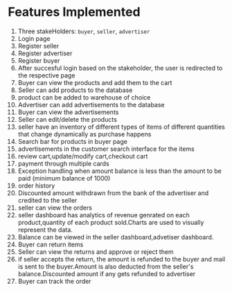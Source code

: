 # Features Implemented

1. Three stakeHolders: `buyer`, `seller`, `advertiser`
2. Login page
3. Register seller
4. Register advertiser
5. Register buyer
6. After succesful login based on the stakeholder, the user is redirected to the respective page
7. Buyer can view the products and add them to the cart
8. Seller can add products to the database
9. product can be added to warehouse of choice
10. Advertiser can add advertisements to the database
11. Buyer can view the advertisements
12. Seller can edit/delete the products
13. seller have an inventory of different types of items of different quantities that change dynamically as purchase happens
14. Search bar for products in buyer page
15. advertisements in the customer search interface for the items
16. review cart,update/modify cart,checkout cart
17. payment through multiple cards
18. Exception handling when amount balance is less than the amount to be paid (minimum balance of 1000)
19. order history
20. Discounted amount withdrawn from the bank of the advertiser and credited to the seller
21. seller can view the orders
22. seller dashboard has analytics of revenue genrated on each product,quantity of each product sold.Charts are used to visually represent the data.
23. Balance can be viewed in the seller dashboard,advetiser dashboard.
24. Buyer can return items
25. Seller can view the returns and approve or reject them
26. if seller accepts the return, the amount is refunded to the buyer and mail is sent to the buyer.Amount is also deducted from the seller's balance.Discounted amount if any gets refunded to advertiser
27. Buyer can track the order
